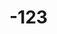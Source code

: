 # -123
<DOCTYPE html>
<html lang= "en">
<head>
 <title>DERRICK OTIENO/<title>
</head>
  <body>
<div class = "container fluid">
<div class = "header">
 <h1><style ="color:red>DERRICK OTIENO</h1>
 <h2><style ="color:red>TECH</h2>
 </div>
</div>
   <footer = "footer">
    <div ="container">
     <div ="icons">
<a href="mail to :otienod172@gmail.com">
<i class ="fa fa envelopes" title="email"></i>
 </a>
<a href="https://github.com/otienod172">
            <i class="fa fa-github" title="Github"></i>
 </a>
